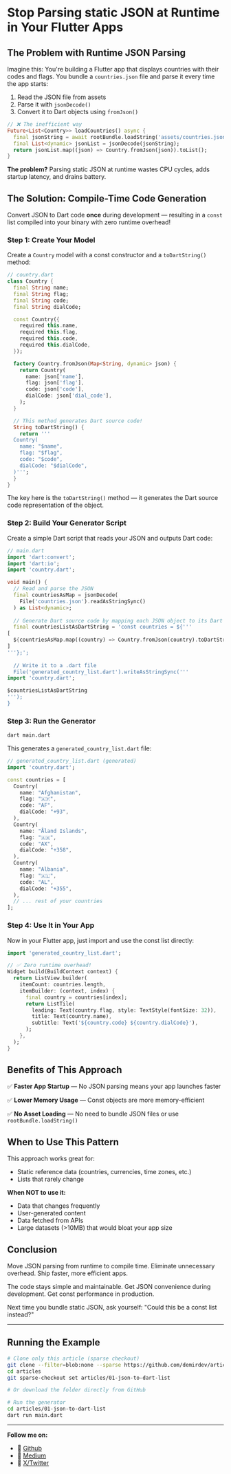# Stop Parsing static JSON at Runtime in Your Flutter Apps

## The Problem with Runtime JSON Parsing

Imagine this: You're building a Flutter app that displays countries with their codes and flags. You bundle a `countries.json` file and parse it every time the app starts:

1. Read the JSON file from assets
2. Parse it with `jsonDecode()`
3. Convert it to Dart objects using `fromJson()`

```dart
// ❌ The inefficient way
Future<List<Country>> loadCountries() async {
  final jsonString = await rootBundle.loadString('assets/countries.json');
  final List<dynamic> jsonList = jsonDecode(jsonString);
  return jsonList.map((json) => Country.fromJson(json)).toList();
}
```

**The problem?** Parsing static JSON at runtime wastes CPU cycles, adds startup latency, and drains battery.

## The Solution: Compile-Time Code Generation

Convert JSON to Dart code **once** during development — resulting in a `const` list compiled into your binary with zero runtime overhead!

### Step 1: Create Your Model

  Create a `Country` model with a const constructor and a `toDartString()` method:

```dart
// country.dart
class Country {
  final String name;
  final String flag;
  final String code;
  final String dialCode;

  const Country({
    required this.name,
    required this.flag,
    required this.code,
    required this.dialCode,
  });

  factory Country.fromJson(Map<String, dynamic> json) {
    return Country(
      name: json['name'],
      flag: json['flag'],
      code: json['code'],
      dialCode: json['dial_code'],
    );
  }

  // This method generates Dart source code!
  String toDartString() {
    return '''
  Country(
    name: "$name",
    flag: "$flag",
    code: "$code",
    dialCode: "$dialCode",
  )''';
  }
}
```

The key here is the `toDartString()` method — it generates the Dart source code representation of the object.

### Step 2: Build Your Generator Script

Create a simple Dart script that reads your JSON and outputs Dart code:

```dart
// main.dart
import 'dart:convert';
import 'dart:io';
import 'country.dart';

void main() {
  // Read and parse the JSON
  final countriesAsMap = jsonDecode(
    File('countries.json').readAsStringSync()
  ) as List<dynamic>;
  
  // Generate Dart source code by mapping each JSON object to its Dart representation
  final countriesListAsDartString = 'const countries = ${'''
[
  ${countriesAsMap.map((country) => Country.fromJson(country).toDartString()).join(',\n')}
]
'''};';
  
  // Write it to a .dart file
  File('generated_country_list.dart').writeAsStringSync('''
import 'country.dart';

$countriesListAsDartString
''');
}
```

### Step 3: Run the Generator

```bash
dart main.dart
```

This generates a `generated_country_list.dart` file:

```dart
// generated_country_list.dart (generated)
import 'country.dart';

const countries = [
  Country(
    name: "Afghanistan",
    flag: "🇦🇫",
    code: "AF",
    dialCode: "+93",
  ),
  Country(
    name: "Åland Islands",
    flag: "🇦🇽",
    code: "AX",
    dialCode: "+358",
  ),
  Country(
    name: "Albania",
    flag: "🇦🇱",
    code: "AL",
    dialCode: "+355",
  ),
  // ... rest of your countries
];
```

### Step 4: Use It in Your App

Now in your Flutter app, just import and use the const list directly:

```dart
import 'generated_country_list.dart';

// ✅ Zero runtime overhead!
Widget build(BuildContext context) {
  return ListView.builder(
    itemCount: countries.length,
    itemBuilder: (context, index) {
      final country = countries[index];
      return ListTile(
        leading: Text(country.flag, style: TextStyle(fontSize: 32)),
        title: Text(country.name),
        subtitle: Text('${country.code} ${country.dialCode}'),
      );
    },
  );
}
```

## Benefits of This Approach

✅ **Faster App Startup** — No JSON parsing means your app launches faster

✅ **Lower Memory Usage** — Const objects are more memory-efficient

✅ **No Asset Loading** — No need to bundle JSON files or use `rootBundle.loadString()`

## When to Use This Pattern

This approach works great for:
- Static reference data (countries, currencies, time zones, etc.)
- Lists that rarely change

**When NOT to use it:**
- Data that changes frequently
- User-generated content
- Data fetched from APIs
- Large datasets (>10MB) that would bloat your app size

## Conclusion

Move JSON parsing from runtime to compile time. Eliminate unnecessary overhead. Ship faster, more efficient apps.

The code stays simple and maintainable. Get JSON convenience during development. Get const performance in production.

Next time you bundle static JSON, ask yourself: "Could this be a const list instead?"

---

## Running the Example

```bash
# Clone only this article (sparse checkout)
git clone --filter=blob:none --sparse https://github.com/demirdev/articles
cd articles
git sparse-checkout set articles/01-json-to-dart-list

# Or download the folder directly from GitHub

# Run the generator
cd articles/01-json-to-dart-list
dart run main.dart
```

---

**Follow me on:**
- 📝 [Github](https://github.com/demirdev)
- 📝 [Medium](https://medium.com/@demirdev)
- 📝 [X/Twitter](https://x.com/demirdevv)

